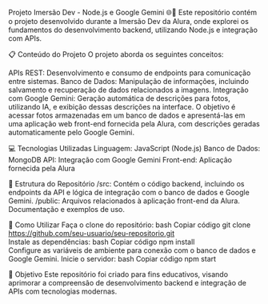 Projeto Imersão Dev - Node.js e Google Gemini 🌐📸
Este repositório contém o projeto desenvolvido durante a Imersão Dev da Alura, onde explorei os fundamentos do desenvolvimento backend, utilizando Node.js e integração com APIs.

📋 Conteúdo do Projeto
O projeto aborda os seguintes conceitos:

APIs REST: Desenvolvimento e consumo de endpoints para comunicação entre sistemas.
Banco de Dados: Manipulação de informações, incluindo salvamento e recuperação de dados relacionados a imagens.
Integração com Google Gemini: Geração automática de descrições para fotos, utilizando IA, e exibição dessas descrições na interface.
O objetivo é acessar fotos armazenadas em um banco de dados e apresentá-las em uma aplicação web front-end fornecida pela Alura, com descrições geradas automaticamente pelo Google Gemini.

💻 Tecnologias Utilizadas
Linguagem: JavaScript (Node.js)
Banco de Dados: MongoDB
API: Integração com Google Gemini
Front-end: Aplicação fornecida pela Alura

📁 Estrutura do Repositório
/src: Contém o código backend, incluindo os endpoints da API e lógica de integração com o banco de dados e Google Gemini.
/public: Arquivos relacionados à aplicação front-end da Alura.
Documentação e exemplos de uso.

🚀 Como Utilizar
Faça o clone do repositório:
bash
Copiar código
git clone https://github.com/seu-usuario/seu-repositorio.git  
Instale as dependências:
bash
Copiar código
npm install  
Configure as variáveis de ambiente para conexão com o banco de dados e Google Gemini.
Inicie o servidor:
bash
Copiar código
npm start

🎯 Objetivo
Este repositório foi criado para fins educativos, visando aprimorar a compreensão de desenvolvimento backend e integração de APIs com tecnologias modernas.
